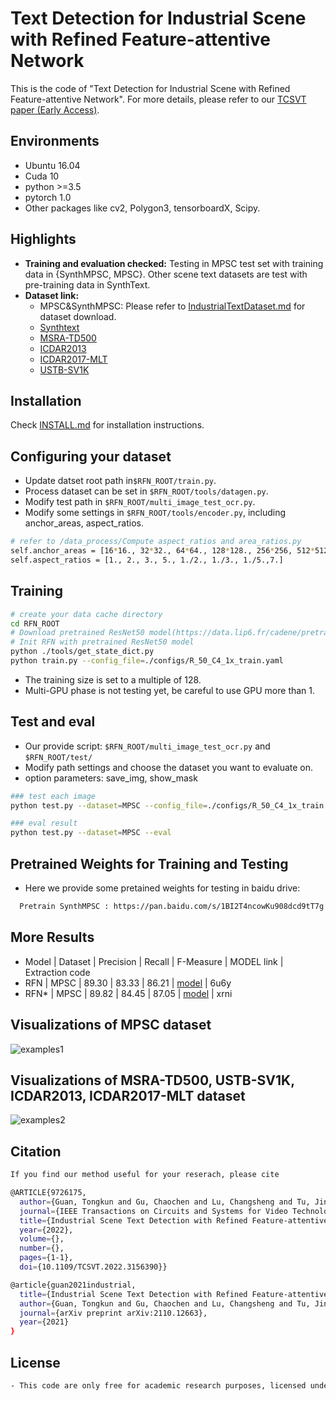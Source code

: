 # Text Detection for Industrial Scene with Refined Feature-attentive Network 
This is the code of "Text Detection for Industrial Scene with Refined Feature-attentive Network". 
For more details, please refer to our [TCSVT paper (Early Access)](https://ieeexplore.ieee.org/document/9726175).

[comment]: <> (and testing speed can reach 6.99 fps with 768px &#40;tested in single GPU of Tesla V100&#41;)
## Environments
- Ubuntu 16.04
- Cuda 10
- python >=3.5
- pytorch 1.0
- Other packages like cv2, Polygon3, tensorboardX, Scipy.

## Highlights
- **Training and evaluation checked:** Testing in MPSC test set with training data in {SynthMPSC, MPSC}. Other scene text datasets are test with pre-training data in SynthText.
- **Dataset link:**
  - MPSC&SynthMPSC: Please refer to [IndustrialTextDataset.md](IndustrialTextDataset.md) for dataset download.
  - [Synthtext](https://www.robots.ox.ac.uk/~vgg/data/scenetext/)
  - [MSRA-TD500](http://www.iapr-tc11.org/mediawiki/index.php/MSRA_Text_Detection_500_Database_(MSRA-TD500))
  - [ICDAR2013](https://rrc.cvc.uab.es/?ch=2&com=downloads)
  - [ICDAR2017-MLT](https://rrc.cvc.uab.es/?ch=8&com=downloads)
  - [USTB-SV1K](http://prir.ustb.edu.cn/TexStar/MOMV-text-detection/)
## Installation
Check [INSTALL.md](INSTALL.md) for installation instructions.

## Configuring your dataset
- Update datset root path in`$RFN_ROOT/train.py`.
- Process dataset can be set in `$RFN_ROOT/tools/datagen.py`.  
- Modify test path in `$RFN_ROOT/multi_image_test_ocr.py`.
- Modify some settings in `$RFN_ROOT/tools/encoder.py`, including anchor_areas, aspect_ratios.
```bash
# refer to /data_process/Compute aspect_ratios and area_ratios.py
self.anchor_areas = [16*16., 32*32., 64*64., 128*128., 256*256, 512*512.]
self.aspect_ratios = [1., 2., 3., 5., 1./2., 1./3., 1./5.,7.]
```
## Training 
```bash
# create your data cache directory
cd RFN_ROOT
# Download pretrained ResNet50 model(https://data.lip6.fr/cadene/pretrainedmodels/se_resnet50-ce0d4300.pth)
# Init RFN with pretrained ResNet50 model
python ./tools/get_state_dict.py
python train.py --config_file=./configs/R_50_C4_1x_train.yaml
```

- The training size is set to a multiple of 128.
- Multi-GPU phase is not testing yet, be careful to use GPU more than 1.

## Test and eval
- Our provide script: `$RFN_ROOT/multi_image_test_ocr.py` and `$RFN_ROOT/test/`
- Modify path settings and choose the dataset you want to evaluate on.
- option parameters: save_img, show_mask
```bash
### test each image
python test.py --dataset=MPSC --config_file=./configs/R_50_C4_1x_train.yaml --test --save_img
```
```bash
### eval result
python test.py --dataset=MPSC --eval
```

## Pretrained Weights for Training and Testing
- Here we provide some pretained weights for testing in baidu drive:
```bash
  Pretrain SynthMPSC : https://pan.baidu.com/s/1BI2T4ncowKu908dcd9tT7g (0ke0)
```

## More Results 
- Model | Dataset | Precision | Recall | F-Measure | MODEL link | Extraction code
- RFN | MPSC | 89.30 | 83.33 | 86.21 | [model](https://pan.baidu.com/s/1j22FSpGBKQgPkVncvQ41ng) | 6u6y
- RFN* | MPSC | 89.82 | 84.45 | 87.05 | [model](https://pan.baidu.com/s/1lHUEmXKra9CTubBDR_a7xA) | xrni

[comment]: <> (## Training logs and results for comparative experimental)

[comment]: <> (```bash)

[comment]: <> (  train_log_url : https://pan.baidu.com/s/1364azjk0hdy8Aeekk_tRQg )

[comment]: <> (  Extraction code : bd9z)

[comment]: <> (```)

[comment]: <> (- Model | Dataset | Precision | Recall | F-Measure)

[comment]: <> (- MASKRCNN | MPSC | 85.28 | 79.25 | 82.15)

[comment]: <> (- DB | MPSC | 87.77 | 78.73 | 83.00 )

[comment]: <> (- PAN | MPSC | 87.07 | 81.60 | 84.24 )

[comment]: <> (- PSENET | MPSC | 85.42 | 78.40 | 81.76 )

[comment]: <> (- ContourNet | MPSC | 87.79 | 81.02 | 84.27 )

[comment]: <> (- RRPN++ | MPSC | 86.73 | 83.90 | 85.30 )

[comment]: <> (- FCENET | MPSC | 87.13 | 81.63 | 84.29 )

## Visualizations of MPSC dataset
![examples1](visualization/MPSC.png)

[comment]: <> (![examples1]&#40;https://github.com/TongkunGuan/RFN/blob/main/visualization/MPSC/Image_001.png&#41;)

[comment]: <> (![examples2]&#40;visualization/MPSC/Image_007.png&#41;)

[comment]: <> (![examples3]&#40;visualization/MPSC/Image_013.png&#41;)

[comment]: <> (![examples4]&#40;visualization/MPSC/Image_014.png&#41;)

[comment]: <> (![examples5]&#40;visualization/MPSC/Image_020.png&#41;)

[comment]: <> (![examples6]&#40;visualization/MPSC/Image_027.png&#41;)

## Visualizations of MSRA-TD500, USTB-SV1K, ICDAR2013, ICDAR2017-MLT dataset
![examples2](visualization/SceneTextDataset.png)

[comment]: <> (![examples1]&#40;visualization/MSRA-TD500/Image_001.png&#41;)

[comment]: <> (![examples2]&#40;visualization/MSRA-TD500/Image_002.png&#41;)

[comment]: <> (![examples3]&#40;visualization/MSRA-TD500/Image_003.png&#41;)

[comment]: <> (![examples4]&#40;visualization/MSRA-TD500/Image_004.png&#41;)

[comment]: <> (![examples5]&#40;visualization/MSRA-TD500/Image_005.png&#41;)

[comment]: <> (![examples6]&#40;visualization/MSRA-TD500/Image_006.png&#41;)

[comment]: <> (## Visualizations of ICDAR2013 dataset)

[comment]: <> (![examples1]&#40;visualization/ICDAR2013/Image_007.png&#41;)

[comment]: <> (![examples2]&#40;visualization/ICDAR2013/Image_012.png&#41;)

[comment]: <> (![examples3]&#40;visualization/ICDAR2013/Image_010.png&#41;)

[comment]: <> (![examples4]&#40;visualization/ICDAR2013/Image_008.png&#41;)

[comment]: <> (![examples5]&#40;visualization/ICDAR2013/Image_009.png&#41;)

[comment]: <> (![examples6]&#40;visualization/ICDAR2013/Image_011.png&#41;)

[comment]: <> (## Visualizations of ICDAR2017-MLT dataset)

[comment]: <> (![examples1]&#40;visualization/ICDAR2017MLT/Image_013.png&#41;)

[comment]: <> (![examples2]&#40;visualization/ICDAR2017MLT/Image_014.png&#41;)

[comment]: <> (![examples3]&#40;visualization/ICDAR2017MLT/Image_015.png&#41;)

[comment]: <> (![examples4]&#40;visualization/ICDAR2017MLT/Image_016.png&#41;)

[comment]: <> (![examples5]&#40;visualization/ICDAR2017MLT/Image_017.png&#41;)

[comment]: <> (![examples6]&#40;visualization/ICDAR2017MLT/Image_018.png&#41;)

[comment]: <> (## Visualizations of USTB-SV1K dataset)

[comment]: <> (![examples1]&#40;visualization/USTB-SV1K/Image_019.png&#41;)

[comment]: <> (![examples2]&#40;visualization/USTB-SV1K/Image_020.png&#41;)

[comment]: <> (![examples3]&#40;visualization/USTB-SV1K/Image_021.png&#41;)

[comment]: <> (![examples4]&#40;visualization/USTB-SV1K/Image_022.png&#41;)

[comment]: <> (![examples5]&#40;visualization/USTB-SV1K/Image_023.png&#41;)

[comment]: <> (![examples6]&#40;visualization/USTB-SV1K/Image_024.png&#41;)

## Citation
```bash
If you find our method useful for your reserach, please cite

@ARTICLE{9726175,
  author={Guan, Tongkun and Gu, Chaochen and Lu, Changsheng and Tu, Jingzheng and Feng, Qi and Wu, Kaijie and Guan, Xinping},
  journal={IEEE Transactions on Circuits and Systems for Video Technology}, 
  title={Industrial Scene Text Detection with Refined Feature-attentive Network}, 
  year={2022},
  volume={},
  number={},
  pages={1-1},
  doi={10.1109/TCSVT.2022.3156390}}

@article{guan2021industrial,
  title={Industrial Scene Text Detection with Refined Feature-attentive Network},
  author={Guan, Tongkun and Gu, Chaochen and Lu, Changsheng and Tu, Jingzheng and Feng, Qi and Wu, Kaijie and Guan, Xinping},
  journal={arXiv preprint arXiv:2110.12663},
  year={2021}
}
```
## License
```bash
- This code are only free for academic research purposes, licensed under the 2-clause BSD License - see the LICENSE file for details.
```